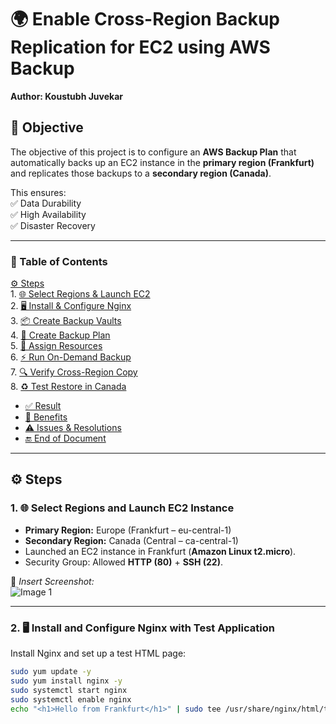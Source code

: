 # 🌍 Enable Cross-Region Backup Replication for EC2 using AWS Backup

**Author: Koustubh Juvekar**
## 🎯 Objective  
The objective of this project is to configure an **AWS Backup Plan** that automatically backs up an EC2 instance in the **primary region (Frankfurt)** and replicates those backups to a **secondary region (Canada)**.  

This ensures:  
✅ Data Durability  
✅ High Availability  
✅ Disaster Recovery  

---

### 📑 Table of Contents
[⚙️ Steps](#️-steps)  
      1. [🌐 Select Regions & Launch EC2](#1-select-regions-and-launch-ec2-instance)  
      2. [🖥️ Install & Configure Nginx](#2-install-and-configure-nginx-with-test-application)  
      3. [📦 Create Backup Vaults](#3-create-backup-vaults)  
      4. [📝 Create Backup Plan](#4-create-backup-plan)  
      5. [🔗 Assign Resources](#5-assign-resources)  
      6. [⚡ Run On-Demand Backup](#6-run-on-demand-backup)  
      7. [🔍 Verify Cross-Region Copy](#7-verify-cross-region-copy)  
      8. [♻️ Test Restore in Canada](#8-test-restore-in-canada)  
- [✅ Result](#-result)  
- [🌟 Benefits](#-benefits-of-cross-region-backup-replication)  
- [⚠️ Issues & Resolutions](#️-issues-encountered-and-resolutions)  
- [🔚 End of Document](#-end-of-document)  

---

## ⚙️ Steps  

### 1. 🌐 Select Regions and Launch EC2 Instance
- **Primary Region:** Europe (Frankfurt – eu-central-1)  
- **Secondary Region:** Canada (Central – ca-central-1)  
- Launched an EC2 instance in Frankfurt (**Amazon Linux t2.micro**).  
- Security Group: Allowed **HTTP (80)** + **SSH (22)**.  

📸 *Insert Screenshot:*  
![Image 1](path/to/image1.png)  

---

### 2. 🖥️ Install and Configure Nginx with Test Application
Install Nginx and set up a test HTML page:  
```bash
sudo yum update -y
sudo yum install nginx -y
sudo systemctl start nginx
sudo systemctl enable nginx
echo "<h1>Hello from Frankfurt</h1>" | sudo tee /usr/share/nginx/html/test.html

